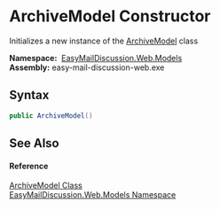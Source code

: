 ArchiveModel Constructor
========================
Initializes a new instance of the [ArchiveModel][1] class

  **Namespace:**  [EasyMailDiscussion.Web.Models][2]  
  **Assembly:** easy-mail-discussion-web.exe

Syntax
------

```csharp
public ArchiveModel()
```


See Also
--------

#### Reference
[ArchiveModel Class][1]  
[EasyMailDiscussion.Web.Models Namespace][2]  

[1]: README.md
[2]: ../README.md